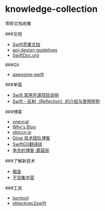# knowledge-collection
零碎文档收集


###文档
* [Swift苹果文档](https://developer.apple.com/swift/resources/)
* [api-design-guidelines](https://swift.org/documentation/api-design-guidelines/)
* [SwiftDoc.org](http://swiftdoc.org/v3.0/)

###Git
* [awesome-swift](https://github.com/matteocrippa/awesome-swift)

###单篇
* [Swift 常用开源项目说明](http://www.jianshu.com/p/e3bca6989374)
* [Swift - 反射（Reflection）的介绍与使用样例](http://www.hangge.com/blog/cache/detail_976.html)

###博客
* [onevcat](https://onevcat.com/#blog)
* [Why's Blog](http://blog.callmewhy.com/archives/)
* [objccn.io](https://objccn.io/issues/)
* [Glow 技术团队博客](http://tech.glowing.com/cn/)
* [SwiftGG翻译组](http://swift.gg/)
* [李忠的博客-蘑菇街](http://limboy.me/)

###了解新技术
* [掘金](http://gold.xitu.io/)
* [干货集中营](http://gank.io/)

###工具
* [jsontool](http://www.runoob.com/jsontool)
* [objectivec2swift](https://objectivec2swift.com/#/home/converter/)




